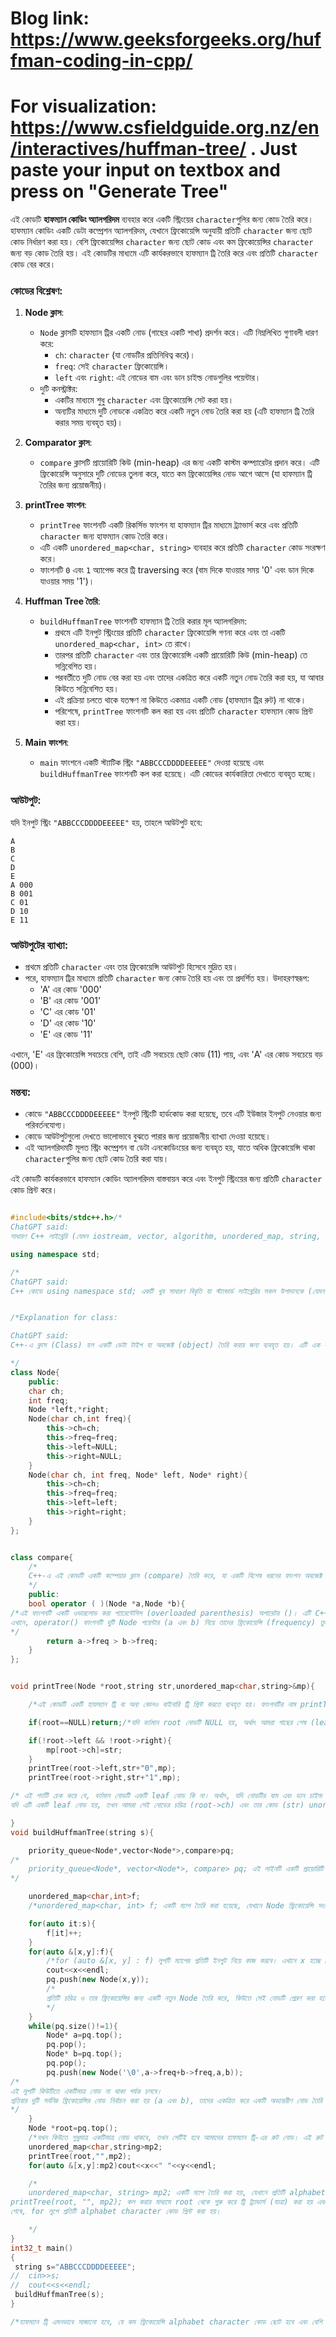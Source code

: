 # Blog link: https://www.geeksforgeeks.org/huffman-coding-in-cpp/
# For visualization: https://www.csfieldguide.org.nz/en/interactives/huffman-tree/ . Just paste your input on textbox and press on "Generate Tree"

এই কোডটি **হাফম্যান কোডিং অ্যালগরিদম** ব্যবহার করে একটি স্ট্রিংয়ের `character`গুলির জন্য কোড তৈরি করে। হাফম্যান কোডিং একটি ডেটা কম্প্রেশন অ্যালগরিদম, যেখানে ফ্রিকোয়েন্সি অনুযায়ী প্রতিটি `character` জন্য ছোট কোড নির্ধারণ করা হয়। বেশি ফ্রিকোয়েন্সির `character` জন্য ছোট কোড এবং কম ফ্রিকোয়েন্সির `character` জন্য বড় কোড তৈরি হয়। এই কোডটির মাধ্যমে এটি কার্যকরভাবে হাফম্যান ট্রি তৈরি করে এবং প্রতিটি `character` কোড বের করে।

### কোডের বিশ্লেষণ:

1. **Node ক্লাস**:
   - `Node` ক্লাসটি হাফম্যান ট্রির একটি নোড (গাছের একটি শাখা) প্রদর্শন করে। এটি নিম্নলিখিত গুণাবলী ধারণ করে:
     - `ch`: `character` (যা নোডটির প্রতিনিধিত্ব করে)।
     - `freq`: সেই `character` ফ্রিকোয়েন্সি।
     - `left` এবং `right`: এই নোডের বাম এবং ডান চাইল্ড নোডগুলির পয়েন্টার।
   - দুটি কনস্ট্রাক্টর:
     - একটির মাধ্যমে শুধু `character` এবং ফ্রিকোয়েন্সি সেট করা হয়।
     - অন্যটির মাধ্যমে দুটি নোডকে একত্রিত করে একটি নতুন নোড তৈরি করা হয় (এটি হাফম্যান ট্রি তৈরি করার সময় ব্যবহৃত হয়)।

2. **Comparator ক্লাস**:
   - `compare` ক্লাসটি প্রায়োরিটি কিউ (min-heap) এর জন্য একটি কাস্টম কম্প্যারেটর প্রদান করে। এটি ফ্রিকোয়েন্সি অনুসারে দুটি নোডের তুলনা করে, যাতে কম ফ্রিকোয়েন্সির নোড আগে আসে (যা হাফম্যান ট্রি তৈরির জন্য প্রয়োজনীয়)।

3. **printTree ফাংশন**:
   - `printTree` ফাংশনটি একটি রিকর্সিভ ফাংশন যা হাফম্যান ট্রির মাধ্যমে ট্র্যাভার্স করে এবং প্রতিটি `character` জন্য হাফম্যান কোড তৈরি করে।
   - এটি একটি `unordered_map<char, string>` ব্যবহার করে প্রতিটি `character` কোড সংরক্ষণ করে।
   - ফাংশনটি `0` এবং `1` অ্যাপেন্ড করে ট্রি traversing করে (বাম দিকে যাওয়ার সময় '0' এবং ডান দিকে যাওয়ার সময় '1')।

4. **Huffman Tree তৈরি**:
   - `buildHuffmanTree` ফাংশনটি হাফম্যান ট্রি তৈরি করার মূল অ্যালগরিদম:
     - প্রথমে এটি ইনপুট স্ট্রিংয়ের প্রতিটি `character` ফ্রিকোয়েন্সি গণনা করে এবং তা একটি `unordered_map<char, int>` তে রাখে।
     - তারপর প্রতিটি `character` এবং তার ফ্রিকোয়েন্সি একটি প্রায়োরিটি কিউ (min-heap) তে সন্নিবেশিত হয়।
     - পরবর্তীতে দুটি নোড বের করা হয় এবং তাদের একত্রিত করে একটি নতুন নোড তৈরি করা হয়, যা আবার কিউতে সন্নিবেশিত হয়।
     - এই প্রক্রিয়া চলতে থাকে যতক্ষণ না কিউতে একমাত্র একটি নোড (হাফম্যান ট্রির রুট) না থাকে।
     - পরিশেষে, `printTree` ফাংশনটি কল করা হয় এবং প্রতিটি `character` হাফম্যান কোড প্রিন্ট করা হয়।

5. **Main ফাংশন**:
   - `main` ফাংশনে একটি স্ট্যাটিক স্ট্রিং `"ABBCCCDDDDEEEEE"` দেওয়া হয়েছে এবং `buildHuffmanTree` ফাংশনটি কল করা হয়েছে। এটি কোডের কার্যকারিতা দেখাতে ব্যবহৃত হচ্ছে।
   
### আউটপুট:

যদি ইনপুট স্ট্রিং `"ABBCCCDDDDEEEEE"` হয়, তাহলে আউটপুট হবে:

```text
A
B
C
D
E
A 000
B 001
C 01
D 10
E 11
```

### আউটপুটের ব্যাখ্যা:
- প্রথমে প্রতিটি `character` এবং তার ফ্রিকোয়েন্সি আউটপুট হিসেবে মুদ্রিত হয়।
- পরে, হাফম্যান ট্রির মাধ্যমে প্রতিটি `character` জন্য কোড তৈরি হয় এবং তা প্রদর্শিত হয়। উদাহরণস্বরূপ:
  - 'A' এর কোড '000'
  - 'B' এর কোড '001'
  - 'C' এর কোড '01'
  - 'D' এর কোড '10'
  - 'E' এর কোড '11'

এখানে, 'E' এর ফ্রিকোয়েন্সি সবচেয়ে বেশি, তাই এটি সবচেয়ে ছোট কোড (11) পায়, এবং 'A' এর কোড সবচেয়ে বড় (000)।

### মন্তব্য:
- কোডে `"ABBCCCDDDDEEEEE"` ইনপুট স্ট্রিংটি হার্ডকোড করা হয়েছে, তবে এটি ইউজার ইনপুট নেওয়ার জন্য পরিবর্তনযোগ্য। 
- কোডে আউটপুটগুলো দেখতে ভালোভাবে বুঝতে পারার জন্য প্রয়োজনীয় ব্যাখ্যা দেওয়া হয়েছে।
- এই অ্যালগরিদমটি মূলত স্ট্রিং কম্প্রেশন বা ডেটা এনকোডিংয়ের জন্য ব্যবহৃত হয়, যাতে অধিক ফ্রিকোয়েন্সি থাকা `character`গুলির জন্য ছোট কোড তৈরি করা যায়।

এই কোডটি কার্যকরভাবে হাফম্যান কোডিং অ্যালগরিদম বাস্তবায়ন করে এবং ইনপুট স্ট্রিংয়ের জন্য প্রতিটি `character` কোড প্রিন্ট করে।



```c++

#include<bits/stdc++.h>/*
ChatGPT said:
সাধারণ C++ লাইব্রেরি (যেমন iostream, vector, algorithm, unordered_map, string, cmath, queue ইত্যাদি) একত্রে ইনক্লুড করতে পারেন।*/

using namespace std; 

/*
ChatGPT said:
C++ কোডে using namespace std; একটি খুব সাধারণ বিবৃতি যা স্ট্যান্ডার্ড লাইব্রেরির সকল উপাদানকে (যেমন ফাংশন,ক্লাস, অবজেক্ট ইত্যাদি) কোডে সরাসরি ব্যবহারের অনুমতি দেয়।*/


/*Explanation for class: 

ChatGPT said:
C++-এ ক্লাস (Class) হল একটি ডেটা টাইপ যা অবজেক্ট (object) তৈরি করার জন্য ব্যবহৃত হয়। এটি এক ধরনের ব্লুপ্রিন্ট বা টেমপ্লেট যা দ্বারা আমরা একাধিক অবজেক্ট তৈরি করতে পারি। একটি ক্লাসের মধ্যে ডেটা (যেমন: ভ্যারিয়েবল বা সদস্য ভেরিয়েবল) এবং ফাংশন (যেমন: সদস্য ফাংশন বা মেথড) থাকে, যেগুলি একসাথে কাজ করে।

*/
class Node{
    public:
    char ch;
    int freq;
    Node *left,*right;
    Node(char ch,int freq){
        this->ch=ch;
        this->freq=freq;
        this->left=NULL;
        this->right=NULL;
    }
    Node(char ch, int freq, Node* left, Node* right){
        this->ch=ch;
        this->freq=freq;
        this->left=left;
        this->right=right;
    }
};


class compare{
    /*
    C++-এ এই কোডটি একটি কম্পেয়ার ক্লাস (compare) তৈরি করে, যা একটি বিশেষ ধরনের ফাংশন অবজেক্ট (function object) বা ফান্সটর্স (functor) হিসাবে কাজ করে। এটি মূলত দুটি Node পয়েন্টারের মধ্যে তুলনা করে এবং তাদের ফ্রিকোয়েন্সি (freq) এর ভিত্তিতে একটি priority queue (অগ্রাধিকার কিউ) বা heap এর জন্য সঠিক অর্ডার তৈরি করতে ব্যবহৃত হয়।
    */
    public:
    bool operator ( )(Node *a,Node *b){
/*এই ফাংশনটি একটি ওভারলোড করা প্যারেন্টেসিস (overloaded parenthesis) অপারেটর ()। এটি C++ এর একটি বৈশিষ্ট্য, যার মাধ্যমে আপনি একটি ক্লাসের অবজেক্টকে ফাংশনের মতো ব্যবহার করতে পারেন।
এখানে, operator() ফাংশনটি দুটি Node পয়েন্টার (a এবং b) নিয়ে তাদের ফ্রিকোয়েন্সি (frequency) তুলনা করে।
*/
        return a->freq > b->freq;
    }   
};


void printTree(Node *root,string str,unordered_map<char,string>&mp){

    /*এই কোডটি একটি হাফম্যান ট্রি বা অন্য কোনও বাইনারি ট্রি প্রিন্ট করতে ব্যবহৃত হয়। ফাংশনটির নাম printTree এবং এটি ট্রির রুট থেকে শুরু করে প্রতিটি নোডে পৌঁছে যাওয়া পর্যন্ত ট্রি ট্র্যাভার্স (যাত্রা) করে। প্রতিটি leaf নোড (পাতা নোড) এর জন্য, তার একটি কোড (হাফম্যান কোড) তৈরি করে এবং সেই কোডটি একটি unordered_map এ সংরক্ষণ করে।*/

    if(root==NULL)return;/*যদি বর্তমান root নোডটি NULL হয়, অর্থাৎ আমরা গাছের শেষ (leaf) নোডে পৌঁছেছি বা একটি খালি গাছ দেখতে পাচ্ছি, তাহলে ফাংশনটি কোনো কাজ করবে না এবং ফিরে আসবে (return)।*/

    if(!root->left && !root->right){
        mp[root->ch]=str;
    }
    printTree(root->left,str+"0",mp);
    printTree(root->right,str+"1",mp);

/* এই শর্তটি চেক করে যে, বর্তমান নোডটি একটি leaf নোড কি না। অর্থাৎ, যদি নোডটির বাম এবং ডান চাইল্ড না থাকে, তবে এটি একটি leaf নোড।
যদি এটি একটি leaf নোড হয়, তখন আমরা সেই নোডের চরিত্র (root->ch) এবং তার কোড (str) unordered_map mp এ সঞ্চয় করি। mp[root->ch] = str; এখানে str হল সেই কোড, যা গাছের প্রতিটি স্তর পার হওয়ার সময় বাম চাইল্ডের জন্য "0" এবং ডান চাইল্ডের জন্য "1" যোগ করার ফলে তৈরি হয়।*/

}
void buildHuffmanTree(string s){

    priority_queue<Node*,vector<Node*>,compare>pq; 
/*
    priority_queue<Node*, vector<Node*>, compare> pq; এই লাইনটি একটি প্রায়োরিটি কিউ তৈরি করছে, যা Node* পয়েন্টার ধারণ করবে। compare ক্লাসের মাধ্যমে এটি ছোট ফ্রিকোয়েন্সি (min-heap) প্রাধান্য দেয়।
*/

    unordered_map<char,int>f;
    /*unordered_map<char, int> f; একটি ম্যাপ তৈরি করা হয়েছে, যেখানে Node ফ্রিকোয়েন্সি সংরক্ষণ করা হবে।*/

    for(auto it:s){
        f[it]++;
    }
    for(auto &[x,y]:f){
        /*for (auto &[x, y] : f) লুপটি ম্যাপের প্রতিটি ইনপুট নিয়ে কাজ করবে। এখানে x হচ্ছে Node er char ch এবং y হচ্ছে তার ফ্রিকোয়েন্সি।*/
        cout<<x<<endl;
        pq.push(new Node(x,y));
        /*
        প্রতিটি চরিত্র ও তার ফ্রিকোয়েন্সির জন্য একটি নতুন Node তৈরি করে, কিউতে সেই নোডটি প্রেরণ করা হচ্ছে। pq.push(new Node(x, y));।
        */
    }
    while(pq.size()!=1){
        Node* a=pq.top();
        pq.pop();
        Node* b=pq.top();
        pq.pop();
        pq.push(new Node('\0',a->freq+b->freq,a,b));
/*
এই লুপটি কিউটিতে একটিমাত্র নোড না থাকা পর্যন্ত চলবে।
প্রতিবার দুটি সর্বনিম্ন ফ্রিকোয়েন্সির নোড নির্বাচন করা হয় (a এবং b), তাদের একত্রিত করে একটি অভ্যন্তরীণ নোড তৈরি করা হয়। এই অভ্যন্তরীণ নোডটির ফ্রিকোয়েন্সি a->freq + b->freq হবে sum of a->freq and b->freq এবং এটি a ও b কে বাম ও ডান চাইল্ড হিসেবে ব্যবহার করবে। নতুন নোডটি আবার কিউতে যুক্ত হবে
*/
    }
    Node *root=pq.top();
    /*যখন কিউতে শুধুমাত্র একটিমাত্র নোড থাকবে, তখন সেটিই হবে আমাদের হাফম্যান ট্রি-এর রুট নোড। এই রুট নোডটি কিউ থেকে বের করে নেওয়া হয়।*/
    unordered_map<char,string>mp2;
    printTree(root,"",mp2);
    for(auto &[x,y]:mp2)cout<<x<<" "<<y<<endl;

    /*
    unordered_map<char, string> mp2; একটি ম্যাপ তৈরি করা হয়, যেখানে প্রতিটি alphabet character জন্য হাফম্যান কোড রাখা হবে।
printTree(root, "", mp2); কল করার মাধ্যমে root থেকে শুরু করে ট্রি ট্র্যাভার্স (যাত্রা) করা হয় এবং প্রতিটি leaf নোডের জন্য কোড তৈরি করা হয়। কোডগুলো mp2 ম্যাপে সংরক্ষিত হবে।
শেষে, for লুপে প্রতিটি alphabet character কোড প্রিন্ট করা হয়।

    */
}
int32_t main()
{
 string s="ABBCCCDDDDEEEEE";
//  cin>>s;
//  cout<<s<<endl;
 buildHuffmanTree(s);
}

/*হাফম্যান ট্রি এমনভাবে সাজানো হবে, যে কম ফ্রিকোয়েন্সি alphabet character কোড ছোট হবে এবং বেশি ফ্রিকোয়েন্সি alphabet character কোড দীর্ঘ হবে।*/
```
